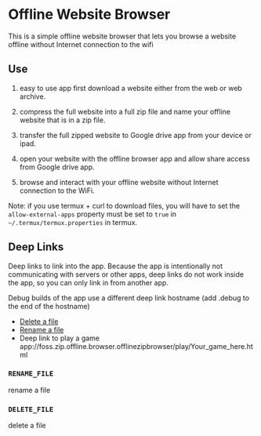 # Offline Website Browser

This is a simple offline website browser that lets you browse a website
offline without Internet connection to the wifi

## Use

1. easy to use app first download a website either from the web or web archive.

2. compress the full website into a full zip file and name your offline website that is in a zip file.

3. transfer the full zipped website to Google drive app from your device or ipad.

4. open your website with the offline browser app and allow share access from Google drive app.

5. browse and interact with your offline website without Internet connection to the WiFi.



Note: if you use termux + curl to download files, you will have to set the
`allow-external-apps` property must be set to `true` in `~/.termux/termux.properties` in termux.

## Deep Links

Deep links to link into the app. Because the app is intentionally not communicating with servers or other apps, deep links do not work inside the app, so you can only link in from another app.

Debug builds of the app use a different deep link hostname (add .debug to the end of the hostname)

- [Delete a file](app://foss.zip.offline.browser.offlinezipbrowser/action/delete-file)
- [Rename a file](app://foss.zip.offline.browser.offlinezipbrowser/action/rename-file)
- Deep link to play a game app://foss.zip.offline.browser.offlinezipbrowser/play/Your_game_here.html

### `RENAME_FILE`

rename a file

### `DELETE_FILE`

delete a file

